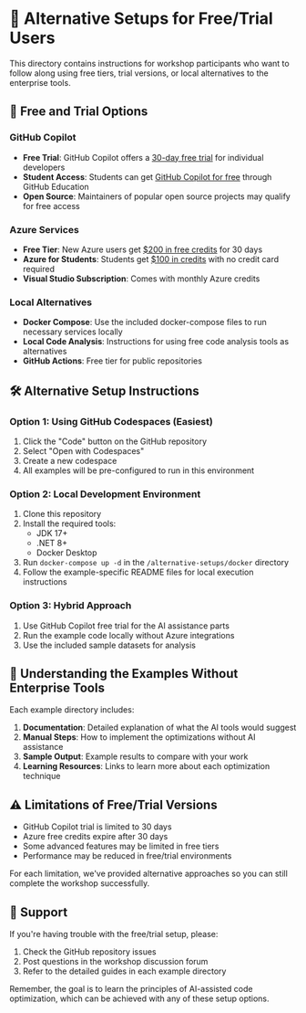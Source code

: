 # 🔄 Alternative Setups for Free/Trial Users

This directory contains instructions for workshop participants who want to follow along using free tiers, trial versions, or local alternatives to the enterprise tools.

## 🎁 Free and Trial Options

### GitHub Copilot

- **Free Trial**: GitHub Copilot offers a [30-day free trial](https://github.com/features/copilot) for individual developers
- **Student Access**: Students can get [GitHub Copilot for free](https://education.github.com/pack/offers#github-copilot) through GitHub Education
- **Open Source**: Maintainers of popular open source projects may qualify for free access

### Azure Services

- **Free Tier**: New Azure users get [$200 in free credits](https://azure.microsoft.com/free/) for 30 days
- **Azure for Students**: Students get [$100 in credits](https://azure.microsoft.com/free/students/) with no credit card required
- **Visual Studio Subscription**: Comes with monthly Azure credits

### Local Alternatives

- **Docker Compose**: Use the included docker-compose files to run necessary services locally
- **Local Code Analysis**: Instructions for using free code analysis tools as alternatives
- **GitHub Actions**: Free tier for public repositories

## 🛠️ Alternative Setup Instructions

### Option 1: Using GitHub Codespaces (Easiest)

1. Click the "Code" button on the GitHub repository
2. Select "Open with Codespaces"
3. Create a new codespace
4. All examples will be pre-configured to run in this environment

### Option 2: Local Development Environment

1. Clone this repository
2. Install the required tools:
   - JDK 17+
   - .NET 8+
   - Docker Desktop
3. Run `docker-compose up -d` in the `/alternative-setups/docker` directory
4. Follow the example-specific README files for local execution instructions

### Option 3: Hybrid Approach

1. Use GitHub Copilot free trial for the AI assistance parts
2. Run the example code locally without Azure integrations
3. Use the included sample datasets for analysis

## 📖 Understanding the Examples Without Enterprise Tools

Each example directory includes:

1. **Documentation**: Detailed explanation of what the AI tools would suggest
2. **Manual Steps**: How to implement the optimizations without AI assistance
3. **Sample Output**: Example results to compare with your work
4. **Learning Resources**: Links to learn more about each optimization technique

## ⚠️ Limitations of Free/Trial Versions

- GitHub Copilot trial is limited to 30 days
- Azure free credits expire after 30 days
- Some advanced features may be limited in free tiers
- Performance may be reduced in free/trial environments

For each limitation, we've provided alternative approaches so you can still complete the workshop successfully.

## 🤝 Support

If you're having trouble with the free/trial setup, please:

1. Check the GitHub repository issues
2. Post questions in the workshop discussion forum
3. Refer to the detailed guides in each example directory

Remember, the goal is to learn the principles of AI-assisted code optimization, which can be achieved with any of these setup options. 